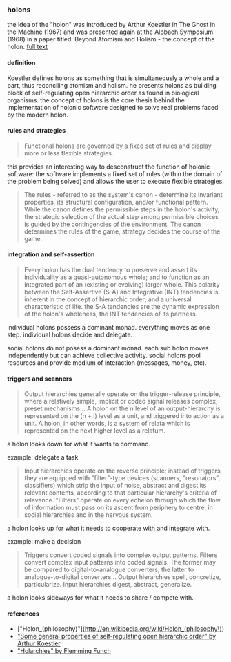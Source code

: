 ### holons

the idea of the "holon" was introduced by Arthur Koestler in The Ghost in the Machine (1967) and was presented again at the Alpbach Symposium (1968) in a paper titled: Beyond Atomism and Holism - the concept of the holon. <a href="http://www.panarchy.org/koestler/holon.1969.html" class="button">full text</a>

#### definition

Koestler defines holons as something that is simultaneously a whole and a part, thus reconciling atomism and holism. he presents holons as building block of self-regulating open hierarchic order as found in biological organisms. the concept of holons is the core thesis behind the implementation of holonic software designed to solve real problems faced by the modern holon.

#### rules and strategies

> Functional holons are governed by a fixed set of rules and display more or less flexible strategies.

this provides an interesting way to desconstruct the function of holonic software: the software implements a fixed set of rules (within the domain of the problem being solved) and allows the user to execute flexible strategies.

> The rules - referred to as the system's canon - determine its invariant properties, its structural configuration, and/or functional pattern. While the canon defines the permissible steps in the holon's activity, the strategic selection of the actual step among permissible choices is guided by the contingencies of the environment. The canon determines the rules of the game, strategy decides the course of the game.

#### integration and self-assertion

> Every holon has the dual tendency to preserve and assert its individuality as a quasi-autonomous whole; and to function as an integrated part of an (existing or evolving) larger whole. This polarity between the Self-Assertive (S-A) and Integrative (INT) tendencies is inherent in the concept of hierarchic order; and a universal characteristic of life. the S-A tendencies are the dynamic expression of the holon's wholeness, the INT tendencies of its partness.

individual holons possess a dominant monad. everything moves as one step. individual holons decide and delegate.

social holons do not posess a dominant monad. each sub holon moves independently but can achieve collective activity. social holons pool resources and provide medium of interaction (messages, money, etc).

#### triggers and scanners

> Output hierarchies generally operate on the trigger-release principle, where a relatively simple, implicit or coded signal releases complex, preset mechanisms... A holon on the n level of an output-hierarchy is represented on the (n + l) level as a unit, and triggered into action as a unit. A holon, in other words, is a system of relata which is represented on the next higher level as a relatum.

a holon looks down for what it wants to command.

example: delegate a task

> Input hierarchies operate on the reverse principle; instead of triggers, they are equipped with "filter"-type devices (scanners, "resonators", classifiers) which strip the input of noise, abstract and digest its relevant contents, according to that particular hierarchy's criteria of relevance. "Filters" operate on every echelon through which the flow of information must pass on its ascent from periphery to centre, in social hierarchies and in the nervous system.

a holon looks up for what it needs to cooperate with and integrate with.

example: make a decision

> Triggers convert coded signals into complex output patterns. Filters convert complex input patterns into coded signals. The former may be compared to digital-to-analogue converters, the latter to analogue-to-digital converters... Output hierarchies spell, concretize, particularize. Input hierarchies digest, abstract, generalize.

a holon looks sideways for what it needs to share / compete with.

#### references

- ["Holon_(philosophy)"](http://en.wikipedia.org/wiki/Holon_(philosophy\))
- ["Some general properties of self-regulating open hierarchic order" by Arthur Koestler](http://www.panarchy.org/koestler/holon.1969.html)
- ["Holarchies" by Flemming Funch](http://http://www.worldtrans.org/essay/holarchies.html)